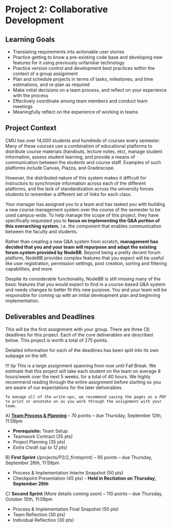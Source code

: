 # Project 2: Collaborative Development

## Learning Goals

- Translating requirements into actionable user stories
- Practice getting to know a pre-existing code base and developing new features for it using previously unfamiliar technology
- Practice version control and development best practices within the context of a group assignment
- Plan and schedule projects in terms of tasks, milestones, and time estimations, and re-plan as required
- Make initial decisions on a team process, and reflect on your experience with the process
- Effectively coordinate among team members and conduct team meetings
- Meaningfully reflect on the experience of working in teams


## Project Context

CMU has over 14,000 students and hundreds of courses every semester. Many of these courses use a combination of educational platforms to distribute course materials (handouts, lecture notes, etc), manage student information, assess student learning, and provide a means of communication between the students and course staff. Examples of such platforms include Canvas, Piazza, and Gradescope.

However, the distributed nature of this system makes it difficult for instructors to synchronize information across each of the different platforms, and the lack of standardization across the university forces students to remember a different set of links for each class.

Your manager has assigned you to a team and has tasked you with building a new course management system over the course of the semester to be used campus-wide. To help manage the scope of this project, they have specifically requested you to **focus on implementing the Q&A portion of this overarching system**, i.e. the component that enables communication between the faculty and students.

Rather than creating a new Q&A system from scratch, **management has decided that you and your team will repurpose and adapt the existing forum system provided by NodeBB**. Beyond being a pretty decent forum platform, NodeBB provides complex features that you expect will be useful like user registration, permission settings, post creation, sorting and filtering capabilities, and more.

Despite its considerable functionality, NodeBB is still missing many of the basic features that you would expect to find in a course-based Q&A system and needs changes to better fit this new purpose. You and your team will be responsible for coming up with an initial development plan and beginning implementation.


## Deliverables and Deadlines

This will be the first assignment with your group. There are three (3) deadlines for this project. Each of the core deliverables are described below. This project is worth a total of 275 points.

Detailed information for each of the deadlines has been split into its own subpage on the left.

!!! tip
    This is a large assignment spanning from now until Fall Break. We estimate that this project will take each student on the team on average 8 hours/week over the next 5 weeks, for a total of 40 hours. We highly recommend reading through the entire assignment before starting so you are aware of our expectations for the later deliverables.

    To manage all of the write-ups, we recommend saving the pages as a PDF to print or annotate on as you work through the assignment with your team.

A) [**Team Process & Planning**](/projects/P2/1_teamprocess) – 70 points – due Thursday, September 12th, 11:59pm

- **Prerequisite:** Team Setup
- Teamwork Contract (35 pts)
- Project Planning (35 pts)
- *Extra Credit (up to 12 pts)*

B) **First Sprint**  (/projects/P2/2_firstsprint) – 95 points – due Thursday, September 26th, 11:59pm

- Process & Implementation Interim Snapshot (50 pts)
- Checkpoint Presentation (45 pts) - **Held in Recitation on Thursday, September 26th**

C) **Second Sprint**  (More details coming soon) – 110 points – due Thursday, October 10th, 11:59pm

- Process & Implementation Final Snapshot (50 pts)
- Team Reflection (30 pts)
- Individual Reflection (30 pts)
